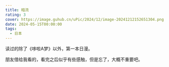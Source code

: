 ```yaml
---
title: 暗流
rating: 3
cover: https://image.guhub.cn/uPic/2024/12/image-20241212152651304.png
date: 2024-05-15T00:00:00
tags:
  - 日本
---
```


读过的除了《哆啦A梦》以外，第一本日漫。

朋友借给我看的，看完之后似乎有些感触，但是忘了，大概不重要吧。
